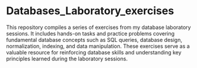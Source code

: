 # Databases_Laboratory_exercises
This repository compiles a series of exercises from my database laboratory sessions. It includes hands-on tasks and practice problems covering fundamental database concepts such as SQL queries, database design, normalization, indexing, and data manipulation. These exercises serve as a valuable resource for reinforcing database skills and understanding key principles learned during the laboratory sessions.
